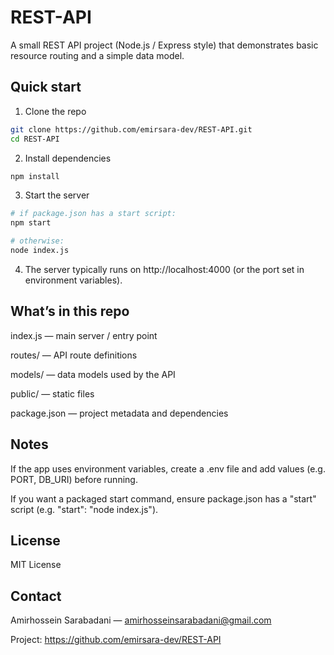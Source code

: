 # REST-API

A small REST API project (Node.js / Express style) that demonstrates basic resource routing and a simple data model.

## Quick start

1. Clone the repo
```bash
git clone https://github.com/emirsara-dev/REST-API.git
cd REST-API
```
2. Install dependencies

```bash
npm install
```
3. Start the server

```bash
# if package.json has a start script:
npm start

# otherwise:
node index.js
```
4. The server typically runs on http://localhost:4000 (or the port set in environment variables).

## What’s in this repo

index.js — main server / entry point

routes/ — API route definitions

models/ — data models used by the API

public/ — static files

package.json — project metadata and dependencies

## Notes

If the app uses environment variables, create a .env file and add values (e.g. PORT, DB_URI) before running.

If you want a packaged start command, ensure package.json has a "start" script (e.g. "start": "node index.js").


## License

MIT License


## Contact

Amirhossein Sarabadani — amirhosseinsarabadani@gmail.com

Project: https://github.com/emirsara-dev/REST-API